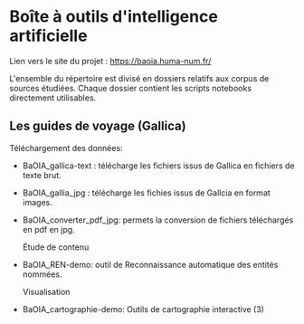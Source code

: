 # Boîte à outils d'intelligence artificielle

Lien vers le site du projet : https://baoia.huma-num.fr/

L'ensemble du répertoire est divisé en dossiers relatifs aux corpus de sources étudiées. Chaque dossier contient les scripts notebooks directement utilisables.

## Les guides de voyage (Gallica)
  Téléchargement des données:
- BaOIA_gallica-text : télécharge les fichiers issus de Gallica en fichiers de texte brut.
- BaOIA_gallia_jpg : télécharge les fichies issus de Gallcia en format images.
- BaOIA_converter_pdf_jpg: permets la conversion de fichiers téléchargés en pdf en jpg.

  Étude de contenu
- BaOIA_REN-demo: outil de Reconnaissance automatique des entités nommées. 

  Visualisation
- BaOIA_cartographie-demo: Outils de cartographie interactive (3)
